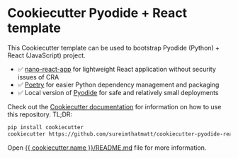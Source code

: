 # Cookiecutter Pyodide + React template

This Cookiecutter template can be used to bootstrap Pyodide (Python) + React
(JavaScript) project.

- ✅ [nano-react-app](https://github.com/nano-react-app/nano-react-app/) for
  lightweight React application without security issues of CRA
- ✅ [Poetry](https://python-poetry.org/) for easier Python dependency
  management and packaging
- ✅ Local version of [Pyodide](https://pyodide.org/en/stable/) for safe and
  relatively small deployments

Check out the
[Cookiecutter documentation](https://cookiecutter.readthedocs.io/en/latest/README.html)
for information on how to use this repository. TL;DR:

```bash
pip install cookiecutter
cookiecutter https://github.com/sureimthatmatt/cookiecutter-pyodide-react
```

Open
[{{ cookiecutter.name }}/README.md](https://github.com/sureimthatmatt/cookiecutter-pyodide-react/blob/master/%7B%7B%20cookiecutter.name%20%7D%7D/README.md)
file for more information.
